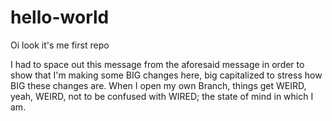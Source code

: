 # hello-world
Oi look it's me first repo

I had to space out this message from the aforesaid message in order to show that I'm making some 
BIG changes here, big capitalized to stress how BIG these changes are. When I open my own Branch, things get 
WEIRD, yeah, WEIRD, not to be confused with WIRED; the state of mind in which I am. 
